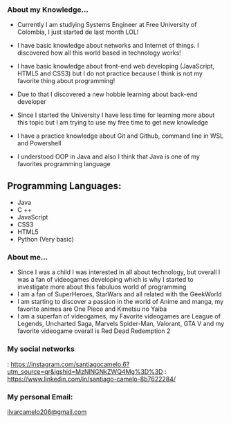### About my Knowledge...

- Currently I am studying Systems Engineer at Free University of Colombia, I just started de last month LOL!

- I have basic knowledge about networks and Internet of things. I discovered how all this world based in technology works!
- I have basic knowledge about front-end web developing (JavaScript, HTML5 and CSS3) but I do not practice because I think is not my favorite thing about programming!
- Due to that I discovered a new hobbie learning about back-end developer 
- Since I started the University I have less time for learning more about this topic but I am trying to use my free time to get new knowledge
- I have a practice knowledge about Git and Github, command line in WSL and  Powershell
- I understood OOP in Java and also I think that Java is one of my favorites programming language

## Programming Languages:
 - Java
 - C ++
 - JavaScript
 - CSS3
 - HTML5
 - Python (Very basic)

 
### About me...



- Since I was a child I was interested in all about technology, but overall I was a fan of videogames developing which is why I started to investigate more about this fabuluos world of programming 
- I am a fan of SuperHeroes, StarWars and all related with the GeekWorld
- I am starting to discover a passion in the world of Anime and manga, my favorite animes are One Piece and Kimetsu no Yaiba
- I am a superfan of videogames, my Favorite videogames are League of Legends, Uncharted Saga, Marvels Spider-Man, Valorant, GTA V and my favorite videogame overall is Red Dead Redemption 2

### My social networks

<Instagram>: https://instagram.com/santiagocamelo.6?utm_source=qr&igshid=MzNlNGNkZWQ4Mg%3D%3D
<Linkedln>: https://www.linkedin.com/in/santiago-camelo-8b7622284/

### My personal Email: 
ilvarcamelo206@gmail.com

